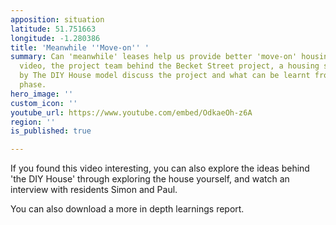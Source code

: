 ```yaml
---
apposition: situation
latitude: 51.751663
longitude: -1.280386
title: 'Meanwhile ''Move-on'' '
summary: Can 'meanwhile' leases help us provide better 'move-on' housing? In this
  video, the project team behind the Becket Street project, a housing scheme inspired
  by The DIY House model discuss the project and what can be learnt from its first
  phase.
hero_image: ''
custom_icon: ''
youtube_url: https://www.youtube.com/embed/OdkaeOh-z6A
region: ''
is_published: true

---
```

If you found this video interesting, you can also explore the ideas behind 'the DIY House' through exploring the house yourself, and watch an interview with residents Simon and Paul.

You can also download a more in depth learnings report.